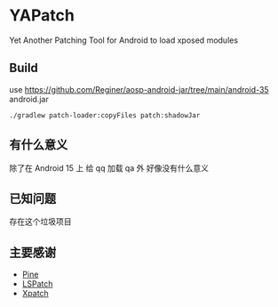 # YAPatch

Yet Another Patching Tool for Android to load xposed modules

## Build

use https://github.com/Reginer/aosp-android-jar/tree/main/android-35 android.jar

```shell
./gradlew patch-loader:copyFiles patch:shadowJar
```

## 有什么意义

除了在 Android 15 上 给 qq 加载 qa 外 好像没有什么意义

## 已知问题

存在这个垃圾项目

## 主要感谢
- [Pine](https://github.com/canyie/pine)
- [LSPatch](https://github.com/LSPosed/LSPatch)
- [Xpatch](https://github.com/WindySha/Xpatch)